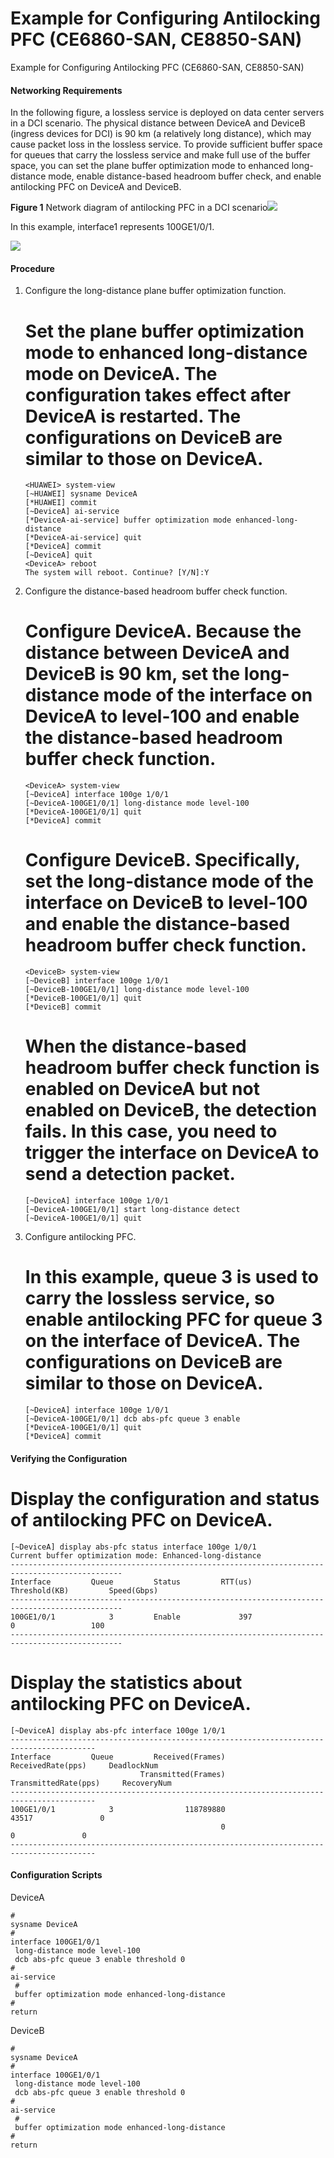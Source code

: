 Example for Configuring Antilocking PFC (CE6860-SAN, CE8850-SAN)
================================================================

Example for Configuring Antilocking PFC (CE6860-SAN, CE8850-SAN)

#### Networking Requirements

In the following figure, a lossless service is deployed on data center servers in a DCI scenario. The physical distance between DeviceA and DeviceB (ingress devices for DCI) is 90 km (a relatively long distance), which may cause packet loss in the lossless service. To provide sufficient buffer space for queues that carry the lossless service and make full use of the buffer space, you can set the plane buffer optimization mode to enhanced long-distance mode, enable distance-based headroom buffer check, and enable antilocking PFC on DeviceA and DeviceB.

**Figure 1** Network diagram of antilocking PFC in a DCI scenario![](public_sys-resources/note_3.0-en-us.png) 

In this example, interface1 represents 100GE1/0/1.


  
![](figure/en-us_image_0000001564125381.png)

#### Procedure

1. Configure the long-distance plane buffer optimization function.
   
   
   
   # Set the plane buffer optimization mode to enhanced long-distance mode on DeviceA. The configuration takes effect after DeviceA is restarted. The configurations on DeviceB are similar to those on DeviceA.
   
   ```
   <HUAWEI> system-view
   [~HUAWEI] sysname DeviceA
   [*HUAWEI] commit
   [~DeviceA] ai-service
   [*DeviceA-ai-service] buffer optimization mode enhanced-long-distance
   [*DeviceA-ai-service] quit
   [*DeviceA] commit
   [~DeviceA] quit
   <DeviceA> reboot 
   The system will reboot. Continue? [Y/N]:Y
   ```
2. Configure the distance-based headroom buffer check function.
   
   
   
   # Configure DeviceA. Because the distance between DeviceA and DeviceB is 90 km, set the long-distance mode of the interface on DeviceA to **level-100** and enable the distance-based headroom buffer check function.
   
   ```
   <DeviceA> system-view
   [~DeviceA] interface 100ge 1/0/1
   [~DeviceA-100GE1/0/1] long-distance mode level-100
   [*DeviceA-100GE1/0/1] quit
   [*DeviceA] commit
   ```
   
   # Configure DeviceB. Specifically, set the long-distance mode of the interface on DeviceB to **level-100** and enable the distance-based headroom buffer check function.
   
   ```
   <DeviceB> system-view
   [~DeviceB] interface 100ge 1/0/1
   [~DeviceB-100GE1/0/1] long-distance mode level-100
   [*DeviceB-100GE1/0/1] quit
   [*DeviceB] commit
   ```
   
   # When the distance-based headroom buffer check function is enabled on DeviceA but not enabled on DeviceB, the detection fails. In this case, you need to trigger the interface on DeviceA to send a detection packet.
   
   ```
   [~DeviceA] interface 100ge 1/0/1
   [~DeviceA-100GE1/0/1] start long-distance detect
   [~DeviceA-100GE1/0/1] quit
   ```
3. Configure antilocking PFC.
   
   
   
   # In this example, queue 3 is used to carry the lossless service, so enable antilocking PFC for queue 3 on the interface of DeviceA. The configurations on DeviceB are similar to those on DeviceA.
   
   ```
   [~DeviceA] interface 100ge 1/0/1
   [~DeviceA-100GE1/0/1] dcb abs-pfc queue 3 enable
   [*DeviceA-100GE1/0/1] quit
   [*DeviceA] commit
   ```

#### Verifying the Configuration

# Display the configuration and status of antilocking PFC on DeviceA.

```
[~DeviceA] display abs-pfc status interface 100ge 1/0/1
Current buffer optimization mode: Enhanced-long-distance
-----------------------------------------------------------------------------------------------
Interface         Queue         Status         RTT(us)        Threshold(KB)         Speed(Gbps)
-----------------------------------------------------------------------------------------------
100GE1/0/1            3         Enable             397                    0                 100
-----------------------------------------------------------------------------------------------
```

# Display the statistics about antilocking PFC on DeviceA.

```
[~DeviceA] display abs-pfc interface 100ge 1/0/1 
-----------------------------------------------------------------------------------------
Interface         Queue         Received(Frames)        ReceivedRate(pps)     DeadlockNum
                             Transmitted(Frames)     TransmittedRate(pps)     RecoveryNum
-----------------------------------------------------------------------------------------
100GE1/0/1            3                118789880                    43517               0
                                               0                        0               0
-----------------------------------------------------------------------------------------
```

#### Configuration Scripts

DeviceA

```
#
sysname DeviceA
#
interface 100GE1/0/1
 long-distance mode level-100
 dcb abs-pfc queue 3 enable threshold 0
#
ai-service
 #
 buffer optimization mode enhanced-long-distance
#
return
```

DeviceB

```
#
sysname DeviceA
#
interface 100GE1/0/1
 long-distance mode level-100
 dcb abs-pfc queue 3 enable threshold 0
#
ai-service
 #
 buffer optimization mode enhanced-long-distance
#
return
```
